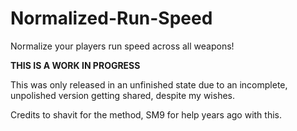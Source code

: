 # Normalized-Run-Speed

Normalize your players run speed across all weapons!

**THIS IS A WORK IN PROGRESS**

This was only released in an unfinished state due to an incomplete, unpolished version getting shared, despite my wishes.

Credits to shavit for the method, SM9 for help years ago with this.
